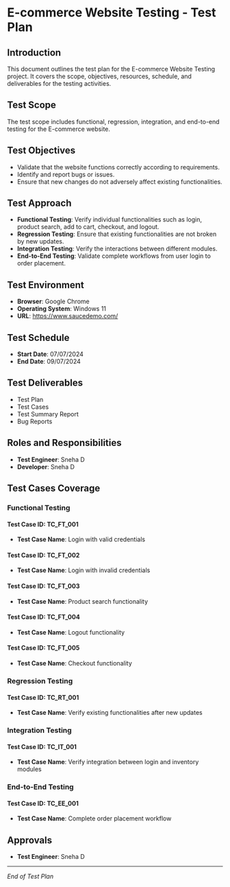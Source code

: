 # E-commerce Website Testing - Test Plan

## Introduction
This document outlines the test plan for the E-commerce Website Testing project. It covers the scope, objectives, resources, schedule, and deliverables for the testing activities.

## Test Scope
The test scope includes functional, regression, integration, and end-to-end testing for the E-commerce website.

## Test Objectives
- Validate that the website functions correctly according to requirements.
- Identify and report bugs or issues.
- Ensure that new changes do not adversely affect existing functionalities.

## Test Approach
- **Functional Testing**: Verify individual functionalities such as login, product search, add to cart, checkout, and logout.
- **Regression Testing**: Ensure that existing functionalities are not broken by new updates.
- **Integration Testing**: Verify the interactions between different modules.
- **End-to-End Testing**: Validate complete workflows from user login to order placement.

## Test Environment
- **Browser**: Google Chrome
- **Operating System**: Windows 11
- **URL**: https://www.saucedemo.com/

## Test Schedule
- **Start Date**: 07/07/2024
- **End Date**: 09/07/2024

## Test Deliverables
- Test Plan
- Test Cases
- Test Summary Report
- Bug Reports

## Roles and Responsibilities
- **Test Engineer**: Sneha D
- **Developer**: Sneha D

## Test Cases Coverage

### Functional Testing

#### Test Case ID: TC_FT_001
- **Test Case Name**: Login with valid credentials

#### Test Case ID: TC_FT_002
- **Test Case Name**: Login with invalid credentials

#### Test Case ID: TC_FT_003
- **Test Case Name**: Product search functionality

#### Test Case ID: TC_FT_004
- **Test Case Name**: Logout functionality

#### Test Case ID: TC_FT_005
- **Test Case Name**: Checkout functionality

### Regression Testing

#### Test Case ID: TC_RT_001
- **Test Case Name**: Verify existing functionalities after new updates

### Integration Testing

#### Test Case ID: TC_IT_001
- **Test Case Name**: Verify integration between login and inventory modules

### End-to-End Testing

#### Test Case ID: TC_EE_001
- **Test Case Name**: Complete order placement workflow

## Approvals
- **Test Engineer**: Sneha D

---

*End of Test Plan*
